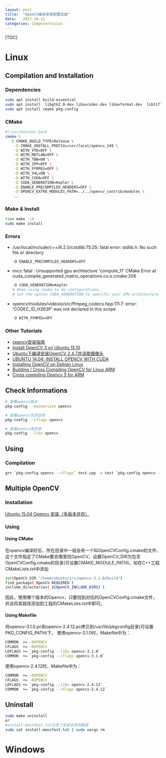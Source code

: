 ```yaml
---
layout: post
title:  "OpenCV编译安装配置总结"
date:   2017-10-11
categories: ComputerVision
---
```


﻿[TOC]

# Linux

## Compilation and Installation

### Dependencies

```sh
sudo apt install build-essential  
sudo apt install  libgtk2.0-dev libavcodec-dev libavformat-dev  libtiff4-dev  libswscale-dev libjasper-dev
sudo apt install cmake pkg-config
```

### CMake

```sh
#!/usr/bin/env bash
cmake \
  -D CMAKE_BUILD_TYPE=Release \
	-D CMAKE_INSTALL_PREFIX=/usr/local/opencv_249 \
	-D WITH_VTK=OFF \
	-D WITH_MATLAB=OFF \
	-D WITH_TBB=ON \
	-D WITH_IPP=OFF \
	-D WITH_FFMPEG=OFF \
	-D WITH_V4L=ON \
	-D WITH_CUDA=OFF \
	-D CUDA_GENERATION=Kepler \
	-D ENABLE_PRECOMPILED_HEADERS=OFF \
	-D OPENCV_EXTRA_MODULES_PATH=../../opencv_contrib/modules \
	..
```

### Make & Install

```sh
time make -j4
sudo make install
```

### Errors

* /usr/local/include/c++/6.2.0/cstdlib:75:25: fatal error: stdlib.h: No such file or directory
	```sh
	-D ENABLE_PRECOMPILED_HEADERS=OFF
	```

* nvcc fatal   : Unsupported gpu architecture 'compute_11'
CMake Error at cuda_compile_generated_matrix_operations.cu.o.cmake:206
	```sh
	-D CUDA_GENERATION=Kepler
	# When using cmake to do configurations,
	# set the option CUDA_GENERATION to specific your GPU architecture
	```

* opencv/modules/videoio/src/ffmpeg_codecs.hpp:111:7: error: ‘CODEC_ID_H263P’ was not declared in this scope
	```sh
	-D WITH_FFMPEG=OFF
	```

### Other Tutorials
* [opencv安装指南](http://www.cnblogs.com/zjutzz/p/6714490.html)
* [Install OpenCV 3 on Ubuntu 15.10](http://auronc.logdown.com/posts/336662-install-opencv-3-on-ubuntu-1510)
* [Ubuntu下编译安装OpenCV 2.4.7并读取摄像头](http://www.cnblogs.com/liu-jun/archive/2013/12/24/3489675.html)
* [UBUNTU 14.04: INSTALL OPENCV WITH CUDA](http://blog.aicry.com/ubuntu-14-04-install-opencv-with-cuda/)
* [Installing OpenCV on Debian Linux](https://indranilsinharoy.com/2012/11/01/installing-opencv-on-linux/)
* [Building / Cross Compiling OpenCV for Linux ARM](http://www.ridgesolutions.ie/index.php/2013/05/24/building-cross-compiling-opencv-for-linux-arm/)
* [Cross compiling Opencv 3 for ARM](http://magicsmoke.co.za/?p=375)

## Check Informations

```sh
# 查看opencv版本
pkg-config --modversion opencv

# 查看opencv包含目录
pkg-config --cflags opencv

# 查看opencv库目录
pkg-config --libs opencv
```

## Using

### Compilation

```sh
g++ `pkg-config opencv --cflags` test.cpp -o test `pkg-config opencv --libs`
```

## Multiple OpenCV

### Installation
[Ubuntu 15.04 Opencv 安装（多版本并存）](http://blog.csdn.net/cumt08113684/article/details/53006376)

### Using

#### Using CMake

在opencv编译好后，所在目录中一般会有一个叫OpenCVConfig.cmake的文件，这个文件指定了CMake要去哪里找OpenCV，设置OpenCV_DIR为包含OpenCVConfig.cmake的目录(可设置CMAKE_MODULE_PATH)，如在C++工程CMakeLists.txt中添加

```sh
set(OpenCV_DIR "/home/ubuntu/src/opencv-3.1.0/build")
find_package( OpenCV REQUIRED )
include_directories( ${OpenCV_INCLUDE_DIRS} )
```

因此，使用哪个版本的Opencv，只要找到对应的OpenCVConfig.cmake文件，并且将其路径添加到工程的CMakeLists.txt中即可。

#### Using Makefile

将opencv-3.1.0.pc和opencv-2.4.12.pc拷贝到/usr/lib/pkgconfig目录(可设置PKG_CONFIG_PATH)下，
使用opencv-3.1.0时，Makefile中为：

```sh
COMMON  += -DOPENCV
CFLAGS  += -DOPENCV
LDFLAGS += `pkg-config --libs opencv-3.1.0`
COMMON  += `pkg-config --cflags opencv-3.1.0`
```

使用opencv-2.4.12时，Makefile中为：

```sh
COMMON  += -DOPENCV
CFLAGS  += -DOPENCV
LDFLAGS += `pkg-config --libs opencv-2.4.12`
COMMON  += `pkg-config --cflags opencv-2.4.12`
```

## Uninstall

```sh
sudo make uninstall
or
#install-mainfest.txt包含了安装文件的路径
sudo cat install-manifest.txt | sudo xargs rm
```

# Windows
